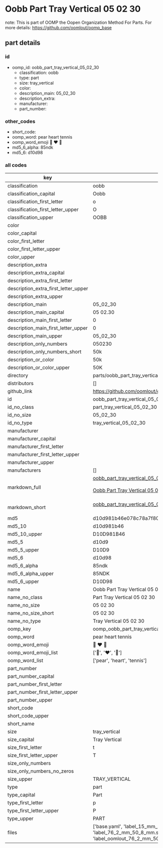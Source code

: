 # Oobb Part Tray Vertical 05 02 30  

note: This is part of OOMP the Oopen Organization Method For Parts. For more details: https://github.com/oomlout/oomp_base

##  part details





### id
* oomp_id: oobb_part_tray_vertical_05_02_30
  * classification: oobb
  * type: part
  * size: tray_vertical
  * color: 
  * description_main: 05_02_30
  * description_extra: 
  * manufacturer: 
  * part_number: 

### other_codes
* short_code: 
* oomp_word: pear heart tennis
* oomp_word_emoji :pear: :heart: :tennis:
* md5_6_alpha: 85ndk
* md5_6: d10d98

### all codes 
| key | value |  
| --- | --- |  
| classification | oobb |  
| classification_capital | Oobb |  
| classification_first_letter | o |  
| classification_first_letter_upper | O |  
| classification_upper | OOBB |  
| color |  |  
| color_capital |  |  
| color_first_letter |  |  
| color_first_letter_upper |  |  
| color_upper |  |  
| description_extra |  |  
| description_extra_capital |  |  
| description_extra_first_letter |  |  
| description_extra_first_letter_upper |  |  
| description_extra_upper |  |  
| description_main | 05_02_30 |  
| description_main_capital | 05 02.30 |  
| description_main_first_letter | 0 |  
| description_main_first_letter_upper | 0 |  
| description_main_upper | 05_02_30 |  
| description_only_numbers | 050230 |  
| description_only_numbers_short | 50k |  
| description_or_color | 50k |  
| description_or_color_upper | 50K |  
| directory | parts/oobb_part_tray_vertical_05_02_30 |  
| distributors | [] |  
| github_link | https://github.com/oomlout/oomlout_oomp_part_src/tree/main/parts/oobb_part_tray_vertical_05_02_30/working |  
| id | oobb_part_tray_vertical_05_02_30 |  
| id_no_class | part_tray_vertical_05_02_30 |  
| id_no_size | 05_02_30 |  
| id_no_type | tray_vertical_05_02_30 |  
| manufacturer |  |  
| manufacturer_capital |  |  
| manufacturer_first_letter |  |  
| manufacturer_first_letter_upper |  |  
| manufacturer_upper |  |  
| manufacturers | [] |  
| markdown_full | [oobb_part_tray_vertical_05_02_30](https://github.com/oomlout/oomlout_oomp_part_src/tree/main/parts/oobb_part_tray_vertical_05_02_30/working)<br>[](https://github.com/oomlout/oomlout_oomp_part_src/tree/main/parts/oobb_part_tray_vertical_05_02_30/working)<br>[Oobb Part Tray Vertical 05 02 30](https://github.com/oomlout/oomlout_oomp_part_src/tree/main/parts/oobb_part_tray_vertical_05_02_30/working)<br><br> |  
| markdown_short | [oobb_part_tray_vertical_05_02_30](https://github.com/oomlout/oomlout_oomp_part_src/tree/main/parts/oobb_part_tray_vertical_05_02_30/working)<br><br> |  
| md5 | d10d981b46e078c78a7f8012e853f9d5 |  
| md5_10 | d10d981b46 |  
| md5_10_upper | D10D981B46 |  
| md5_5 | d10d9 |  
| md5_5_upper | D10D9 |  
| md5_6 | d10d98 |  
| md5_6_alpha | 85ndk |  
| md5_6_alpha_upper | 85NDK |  
| md5_6_upper | D10D98 |  
| name | Oobb Part Tray Vertical 05 02 30 |  
| name_no_class | Part Tray Vertical 05 02 30 |  
| name_no_size | 05 02 30 |  
| name_no_size_short | 05 02 30 |  
| name_no_type | Tray Vertical 05 02 30 |  
| oomp_key | oomp_oobb_part_tray_vertical_05_02_30 |  
| oomp_word | pear heart tennis |  
| oomp_word_emoji | :pear: :heart: :tennis: |  
| oomp_word_emoji_list | [':pear:', ':heart:', ':tennis:'] |  
| oomp_word_list | ['pear', 'heart', 'tennis'] |  
| part_number |  |  
| part_number_capital |  |  
| part_number_first_letter |  |  
| part_number_first_letter_upper |  |  
| part_number_upper |  |  
| short_code |  |  
| short_code_upper |  |  
| short_name |  |  
| size | tray_vertical |  
| size_capital | Tray Vertical |  
| size_first_letter | t |  
| size_first_letter_upper | T |  
| size_only_numbers |  |  
| size_only_numbers_no_zeros |  |  
| size_upper | TRAY_VERTICAL |  
| type | part |  
| type_capital | Part |  
| type_first_letter | p |  
| type_first_letter_upper | P |  
| type_upper | PART |  
| files | ['base.yaml', 'label_15_mm_30_mm.pdf', 'label_15_mm_30_mm.svg', 'label_76_2_mm_50_8_mm.pdf', 'label_76_2_mm_50_8_mm.svg', 'label_oomlout_76_2_mm_50_8_mm.pdf', 'label_oomlout_76_2_mm_50_8_mm.svg', 'readme.md', 'working.json', 'working.yaml'] |  
